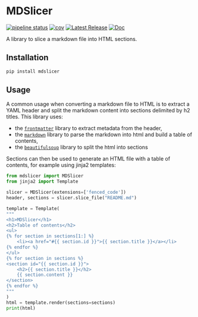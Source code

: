 # MDSlicer

[![pipeline status](https://github.com/boileaum/mdslicer/actions/workflows/test.yml/badge.svg)](https://github.com/boileaum/mdslicer/actions)
[![cov](https://boileaum.github.io/mdslicer/coverage.svg)](https://boileaum.github.io/mdslicer/coverage)
[![Latest Release](https://img.shields.io/github/v/release/boileaum/mdslicer?label=release)](https://github.com/boileaum/mdslicer/releases)
[![Doc](https://img.shields.io/badge/doc-sphinx-blue)](https://boileaum.github.io/mdslicer)

A library to slice a markdown file into HTML sections.

## Installation

```bash
pip install mdslicer
```

## Usage

A common usage when converting a markdown file to HTML is to extract a YAML header and split the markdown content into sections delimited by h2 titles.
This library uses:

- the [`frontmatter`](https://pypi.org/project/python-frontmatter/) library to extract metadata from the header,
- the [`markdown`](https://python-markdown.github.io/) library to parse the markdown into html and build a table of contents,
- the [`beautifulsoup`](https://pypi.org/project/beautifulsoup4/) library to split the html into sections

Sections can then be used to generate an HTML file with a table of contents, for example using jinja2 templates:

```python
from mdslicer import MDSlicer
from jinja2 import Template

slicer = MDSlicer(extensions=['fenced_code'])
header, sections = slicer.slice_file("README.md")

template = Template(
"""
<h1>MDSlicer</h1>
<h2>Table of contents</h2>
<ul>
{% for section in sections[1:] %}
    <li><a href="#{{ section.id }}">{{ section.title }}</a></li>
{% endfor %}
</ul>
{% for section in sections %}
<section id="{{ section.id }}">
    <h2>{{ section.title }}</h2>
    {{ section.content }}
</section>
{% endfor %}
"""
)
html = template.render(sections=sections)
print(html)
```
